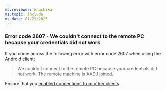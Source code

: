 ```yaml
---
ms.reviewer: kaushika
ms.topic: include
ms.date: 01/21/2025
---
```

### Error code 2607 - We couldn't connect to the remote PC because your credentials did not work

If you come across the following error with error code 2607 when using the Android client:

> We couldn't connect to the remote PC because your credentials did not work. The remote machine is AADJ joined.

Ensure that you [enabled connections from other clients](/azure/virtual-desktop/deploy-azure-ad-joined-vm#connect-using-the-other-clients).
